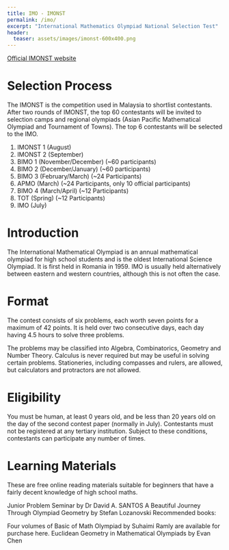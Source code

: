 ```yaml
---
title: IMO - IMONST
permalink: /imo/
excerpt: "International Mathematics Olympiad National Selection Test"
header:
  teaser: assets/images/imonst-600x400.png
---
```



[Official IMONST website](https://imo-malaysia.org/)

# Selection Process
The IMONST is the competition used in Malaysia to shortlist contestants. After two rounds of IMONST, the top 60 contestants will be invited to selection camps and regional olympiads (Asian Pacific Mathematical Olympiad and Tournament of Towns). The top 6 contestants will be selected to the IMO.

1. IMONST 1 (August)
2. IMONST 2 (September)
3. BIMO 1 (November/December) (~60 participants)
4. BIMO 2 (December/January) (~60 participants)
5. BIMO 3 (February/March) (~24 Participants)
6. APMO (March) (~24 Participants, only 10 official participants)
7. BIMO 4 (March/April) (~12 Participants)
8. TOT (Spring) (~12 Participants)
9. IMO (July)

# Introduction
The International Mathematical Olympiad is an annual mathematical olympiad for high school students and is the oldest International Science Olympiad. It is first held in Romania in 1959. IMO is usually held alternatively between eastern and western countries, although this is not often the case.

# Format
The contest consists of six problems, each worth seven points for a maximum of 42 points. It is held over two consecutive days, each day having 4.5 hours to solve three problems.

The problems may be classified into Algebra, Combinatorics, Geometry and Number Theory. Calculus is never required but may be useful in solving certain problems. Stationeries, including compasses and rulers, are allowed, but calculators and protractors are not allowed.

# Eligibility
You must be human, at least 0 years old, and be less than 20 years old on the day of the second contest paper (normally in July). Contestants must not be registered at any tertiary institution. Subject to these conditions, contestants can participate any number of times.

# Learning Materials
These are free online reading materials suitable for beginners that have a fairly decent knowledge of high school maths.

Junior Problem Seminar by Dr David A. SANTOS
A Beautiful Journey Through Olympiad Geometry by Stefan Lozanovski
Recommended books:

Four volumes of Basic of Math Olympiad by Suhaimi Ramly are available for purchase here.
Euclidean Geometry in Mathematical Olympiads by Evan Chen